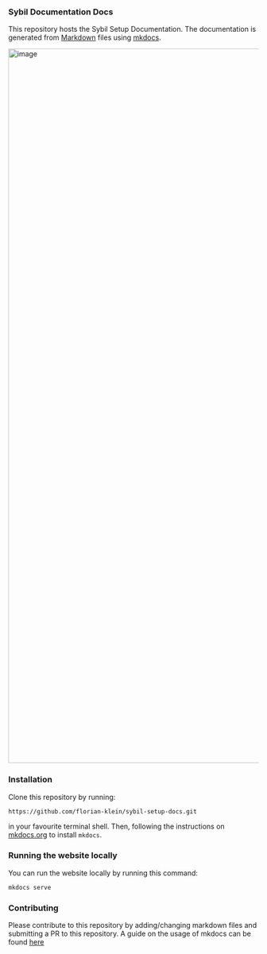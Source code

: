 ### Sybil Documentation Docs
This repository hosts the Sybil Setup Documentation. The documentation is generated from [Markdown](https://en.wikipedia.org/wiki/Markdown) files using [mkdocs](https://www.mkdocs.org).

<img width="1439" alt="image" src="https://github.com/florian-klein/sybil-setup-docs/assets/94787285/f34f45c1-460d-4f69-ad9c-5ab8fba50beb">

### Installation
Clone this repository by running:

```bash
https://github.com/florian-klein/sybil-setup-docs.git
```
in your favourite terminal shell. Then, following the instructions on [mkdocs.org](https://www.mkdocs.org/user-guide/installation/#installing-mkdocs) to install `mkdocs`.

### Running the website locally
You can run the website locally by running this command: 

```bash 
mkdocs serve
```

### Contributing
Please contribute to this repository by adding/changing markdown files and submitting a PR to this repository.
A guide on the usage of mkdocs can be found [here](https://www.mkdocs.org/getting-started/)

